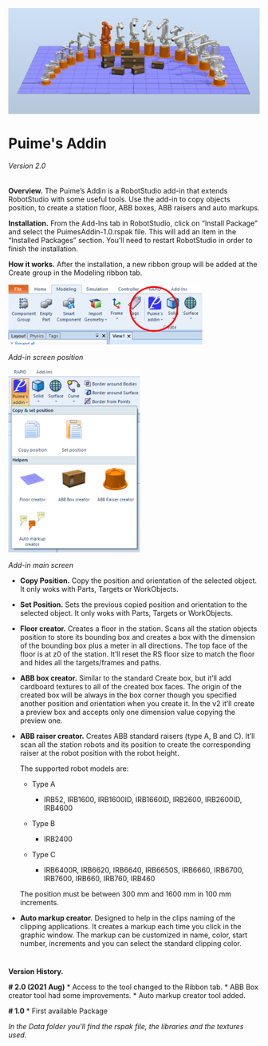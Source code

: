 ![Add-in](https://github.com/SergioPuimeABB/Puime-s_Addin/blob/master/Puime's_Addin/Screenshots/000.png)
# Puime's Addin
###### Version 2.0


**Overview.**
The Puime’s Addin is a RobotStudio add-in that extends RobotStudio with some useful tools. Use the add-in to copy objects position, to create a station floor, ABB boxes, ABB raisers and auto markups.

**Installation.**
From the Add-Ins tab in RobotStudio, click on “Install Package” and select the PuimesAddin-1.0.rspak file. This will add an item in the “Installed Packages” section. You’ll need to restart RobotStudio in order to finish the installation.

**How it works.**
After the installation, a new ribbon group will be added at the Create group in the Modeling ribbon tab.





![Add-in screen position](https://github.com/SergioPuimeABB/Puime-s_Addin/blob/master/Puime's_Addin/Screenshots/01.png)

*Add-in screen position*




![Add-in main screen](https://github.com/SergioPuimeABB/Puime-s_Addin/blob/master/Puime's_Addin/Screenshots/02.png)

*Add-in main screen*



* **Copy Position.** Copy the position and orientation of the selected object. It only woks with Parts, Targets or WorkObjects.

* **Set Position.** Sets the previous copied position and orientation to the selected object. It only woks with Parts, Targets or WorkObjects.

* **Floor creator.** Creates a floor in the station. Scans all the station objects position to store its bounding box and creates a box with the dimension of the bounding box plus a meter in all directions. The top face of the floor is at z0 of the station. 
It’ll reset the RS floor size to match the floor and hides all the targets/frames and paths.

* **ABB box creator.** Similar to the standard Create box, but it’ll add cardboard textures to all of the created box faces. The origin of the created box will be always in the box corner though you specified another position and orientation when you create it. In the v2 it’ll create a preview box and accepts only one dimension value copying the preview one. 

* **ABB raiser creator.** Creates ABB standard raisers (type A, B and C). It’ll scan all the station robots and its position to create the corresponding raiser at the robot position with the robot height.

	The supported robot models are:
	- Type A
	  - IRB52, IRB1600, IRB1600ID, IRB1660ID, IRB2600, IRB2600ID, IRB4600

	- Type B
	  - IRB2400

	- Type C
	  - IRB6400R, IRB6620, IRB6640, IRB6650S, IRB6660, IRB6700, IRB7600, IRB660, IRB760, IRB460

	The position must be between 300 mm and 1600 mm in 100 mm increments.
 
* **Auto markup creator.** Designed to help in the clips naming of the clipping applications. It creates a markup each time you click in the graphic window. The markup can be customized in name, color, start number, increments and you can select the standard clipping color.

 
# 

**Version History.**

**# 2.0 (2021 Aug)**
	* Access to the tool changed to the Ribbon tab.
	* ABB Box creator tool had some improvements.
	* Auto markup creator tool added.

**# 1.0**
	* First available Package
 
 
 
*In the Data folder you'll find the rspak file, the libraries and the textures used.*

